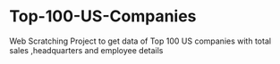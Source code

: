 # Top-100-US-Companies
Web Scratching Project to get data of Top 100 US companies with total sales ,headquarters and employee details
